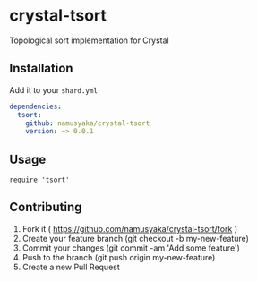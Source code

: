 # crystal-tsort

Topological sort implementation for Crystal

## Installation

Add it to your `shard.yml`

```yaml
dependencies:
  tsort:
    github: namusyaka/crystal-tsort
    version: ~> 0.0.1
```

## Usage

```crystal
require 'tsort'
```

## Contributing

1. Fork it ( https://github.com/namusyaka/crystal-tsort/fork )
2. Create your feature branch (git checkout -b my-new-feature)
3. Commit your changes (git commit -am 'Add some feature')
4. Push to the branch (git push origin my-new-feature)
5. Create a new Pull Request
